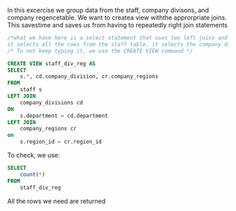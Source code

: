 In this excercise we group data from the staff, company divisons, and company regencetable. We want to createa view withthe approrpriate joins. This savestime and saves us from having to repeatedly right join statements

```sql
/*what we have here is a select statement that uses two left joins and
it selects all the rows from the staff table, it selects the company division, and the company regions name.*/
/* To not keep typing it, we use the CREATE VIEW command */

CREATE VIEW staff_div_reg AS 
SELECT
	s.*, cd.company_division, cr.company_regions
FROM 
	staff s
LEFT JOIN
	company_divisions cd
ON
	s.department = cd.department
LEFT JOIN
	company_regions cr
on
	s.region_id = cr.region_id
```

To check, we use:
```sql
SELECT
	count(*)
FROM
	staff_div_reg
```

All the rows we need are returned
